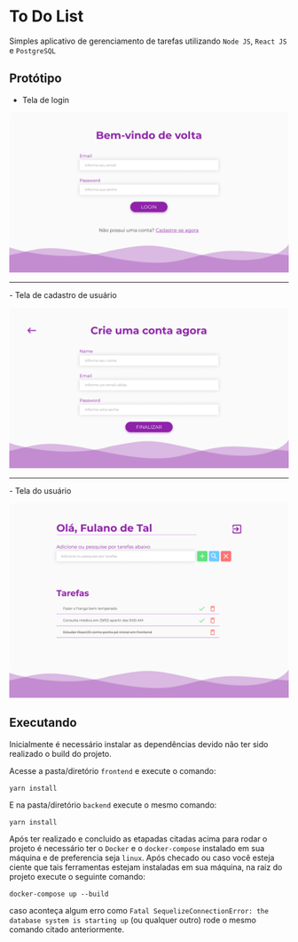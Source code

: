 # To Do List
Simples aplicativo de gerenciamento de tarefas utilizando `Node JS`, `React JS` e `PostgreSQL`

## Protótipo
- Tela de login
<p align="center">
  <img width="700" src="prototipo/Login.png">
</p>

<hr>
- Tela de cadastro de usuário
<p align="center">
  <img width="700" src="prototipo/Cadastro.png">
</p>

<hr>
- Tela do usuário
<p align="center">
  <img width="700" src="prototipo/Usuario.png">
</p>

## Executando
Inicialmente é necessário instalar as dependências devido não ter sido realizado o build do projeto.

Acesse a pasta/diretório `frontend` e execute o comando:
```
yarn install
```
E na pasta/diretório `backend` execute o mesmo comando:
```
yarn install
```

Após ter realizado e concluido as etapadas citadas acima para rodar o projeto é necessário ter o `Docker` e o `docker-compose` instalado em sua máquina e de preferencia seja `linux`. Após checado ou caso você esteja ciente que tais ferramentas estejam instaladas em sua máquina, na raiz do projeto execute o seguinte comando:
```
docker-compose up --build
```
caso aconteça algum erro como `Fatal SequelizeConnectionError: the database system is starting up` (ou qualquer outro) rode o mesmo comando citado anteriormente.